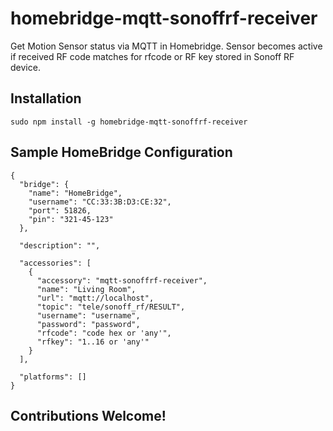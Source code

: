 # homebridge-mqtt-sonoffrf-receiver

Get Motion Sensor status via MQTT in Homebridge.
Sensor becomes active if received RF code matches for rfcode or RF key stored in Sonoff RF device.

Installation
--------------------
    sudo npm install -g homebridge-mqtt-sonoffrf-receiver


Sample HomeBridge Configuration
--------------------
    {
      "bridge": {
        "name": "HomeBridge",
        "username": "CC:33:3B:D3:CE:32",
        "port": 51826,
        "pin": "321-45-123"
      },

      "description": "",

      "accessories": [
        {
          "accessory": "mqtt-sonoffrf-receiver",
          "name": "Living Room",
          "url": "mqtt://localhost",
          "topic": "tele/sonoff_rf/RESULT",
          "username": "username",
          "password": "password",
          "rfcode": "code hex or 'any'",
          "rfkey": "1..16 or 'any'"
        }
      ],

      "platforms": []
    }

Contributions Welcome!
--------------------
